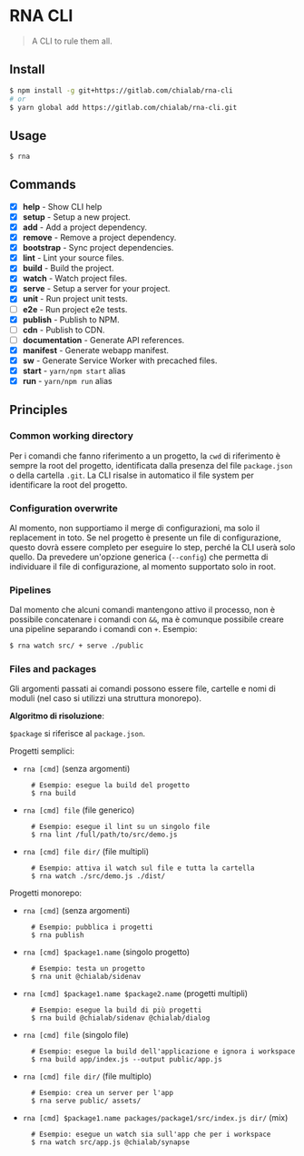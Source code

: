# RNA CLI

> A CLI to rule them all.

## Install
```sh
$ npm install -g git+https://gitlab.com/chialab/rna-cli
# or
$ yarn global add https://gitlab.com/chialab/rna-cli.git
```

## Usage
```sh
$ rna
```

## Commands

* [x] **help** - Show CLI help
* [x] **setup** - Setup a new project.
* [x] **add** - Add a project dependency.
* [x] **remove** - Remove a project dependency.
* [x] **bootstrap** - Sync project dependencies.
* [x] **lint** - Lint your source files.
* [x] **build** - Build the project.
* [x] **watch** - Watch project files.
* [x] **serve** - Setup a server for your project.
* [x] **unit** - Run project unit tests.
* [ ] **e2e** - Run project e2e tests.
* [x] **publish** - Publish to NPM.
* [ ] **cdn** - Publish to CDN.
* [ ] **documentation** - Generate API references.
* [x] **manifest** - Generate webapp manifest.
* [x] **sw** - Generate Service Worker with precached files.
* [x] **start** - `yarn/npm start` alias
* [x] **run** - `yarn/npm run` alias

## Principles

### Common working directory

Per i comandi che fanno riferimento a un progetto, la `cwd` di riferimento è sempre la root del progetto, identificata dalla presenza del file `package.json` o della cartella `.git`.
La CLI risalse in automatico il file system per identificare la root del progetto.

### Configuration overwrite

Al momento, non supportiamo il merge di configurazioni, ma solo il replacement in toto. Se nel progetto è presente un file di configurazione, questo dovrà essere completo per eseguire lo step, perché la CLI userà solo quello.
Da prevedere un'opzione generica (`--config`) che permetta di individuare il file di configurazione, al momento supportato solo in root.

### Pipelines

Dal momento che alcuni comandi mantengono attivo il processo, non è possibile concatenare i comandi con `&&`, ma è comunque possibile creare una pipeline separando i comandi con `+`. Esempio:

```sh
$ rna watch src/ + serve ./public
```

### Files and packages
Gli argomenti passati ai comandi possono essere file, cartelle e nomi di moduli (nel caso si utilizzi una struttura monorepo).

**Algoritmo di risoluzione**:

`$package` si riferisce al `package.json`.

Progetti semplici:

* `rna [cmd]` (senza argomenti)

        # Esempio: esegue la build del progetto
        $ rna build

* `rna [cmd] file` (file generico)

        # Esempio: esegue il lint su un singolo file
        $ rna lint /full/path/to/src/demo.js

* `rna [cmd] file dir/` (file multipli)

        # Esempio: attiva il watch sul file e tutta la cartella
        $ rna watch ./src/demo.js ./dist/


Progetti monorepo:

* `rna [cmd]` (senza argomenti)

        # Esempio: pubblica i progetti
        $ rna publish

* `rna [cmd] $package1.name` (singolo progetto)

        # Esempio: testa un progetto
        $ rna unit @chialab/sidenav

* `rna [cmd] $package1.name $package2.name` (progetti multipli)

        # Esempio: esegue la build di più progetti
        $ rna build @chialab/sidenav @chialab/dialog

* `rna [cmd] file` (singolo file)

        # Esempio: esegue la build dell'applicazione e ignora i workspace
        $ rna build app/index.js --output public/app.js

* `rna [cmd] file dir/` (file multiplo)

        # Esempio: crea un server per l'app
        $ rna serve public/ assets/

* `rna [cmd] $package1.name packages/package1/src/index.js dir/` (mix)

        # Esempio: esegue un watch sia sull'app che per i workspace
        $ rna watch src/app.js @chialab/synapse

